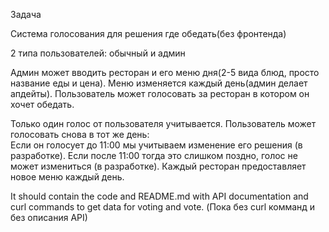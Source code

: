 Задача

Система голосования для решения где обедать(без фронтенда)

2 типа пользователей: обычный и админ

Админ может вводить ресторан и его меню дня(2-5 вида блюд, просто название еды и цена).
Меню изменяется каждый день(админ делает апдейты).
Пользователь может голосовать за ресторан в котором он хочет обедать.

Только один голос от пользователя учитывается. 
Пользователь может голосовать снова в тот же день:                   
Если он голосует до 11:00 мы учитываем  изменение его решения       (в разработке).
Если после 11:00 тогда это слишком поздно, голос не может измениться (в разработке).
Каждый ресторан предоставляет новое меню каждый день.


It should contain the code and README.md with API documentation and curl commands to get data for voting and vote.
(Пока без curl комманд и без описания API)
